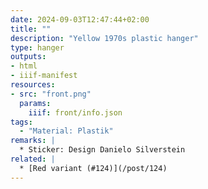 ```yaml
---
date: 2024-09-03T12:47:44+02:00
title: ""
description: "Yellow 1970s plastic hanger"
type: hanger
outputs:
- html
- iiif-manifest
resources:
- src: "front.png"
  params:
    iiif: front/info.json
tags:
  - "Material: Plastik"
remarks: |
  * Sticker: Design Danielo Silverstein
related: |
  * [Red variant (#124)](/post/124)
---
```


